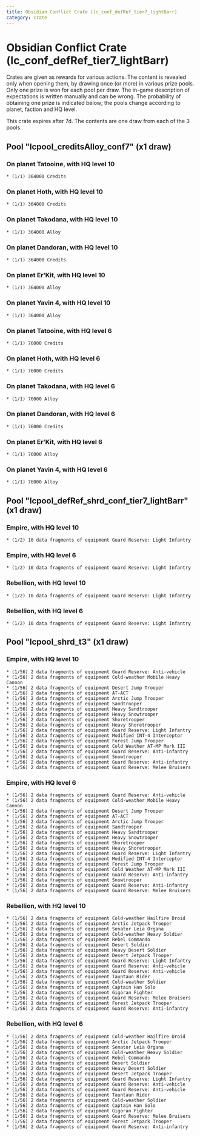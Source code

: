 ```yaml
---
title: Obsidian Conflict Crate (lc_conf_defRef_tier7_lightBarr)
category: crate
---
```


# Obsidian Conflict Crate (lc_conf_defRef_tier7_lightBarr)

Crates are given as rewards for various actions. The content is revealed only when opening them, by drawing once (or more) in various prize pools. Only one prize is won for each pool per draw. The in-game description of expectations is written manually and can be wrong. The probability of obtaining one prize is indicated below; the pools change according to planet, faction and HQ level.

This crate expires after 7d. The contents are one draw from each of the 3 pools.

## Pool "lcpool_creditsAlloy_conf7" (x1 draw)

### On planet Tatooine, with HQ level 10

    * (1/1) 364000 Credits

### On planet Hoth, with HQ level 10

    * (1/1) 364000 Credits

### On planet Takodana, with HQ level 10

    * (1/1) 364000 Alloy

### On planet Dandoran, with HQ level 10

    * (1/1) 364000 Credits

### On planet Er'Kit, with HQ level 10

    * (1/1) 364000 Alloy

### On planet Yavin 4, with HQ level 10

    * (1/1) 364000 Alloy

### On planet Tatooine, with HQ level 6

    * (1/1) 76000 Credits

### On planet Hoth, with HQ level 6

    * (1/1) 76000 Credits

### On planet Takodana, with HQ level 6

    * (1/1) 76000 Alloy

### On planet Dandoran, with HQ level 6

    * (1/1) 76000 Credits

### On planet Er'Kit, with HQ level 6

    * (1/1) 76000 Alloy

### On planet Yavin 4, with HQ level 6

    * (1/1) 76000 Alloy

## Pool "lcpool_defRef_shrd_conf_tier7_lightBarr" (x1 draw)

### Empire, with HQ level 10

    * (1/2) 10 data fragments of equipment Guard Reserve: Light Infantry

### Empire, with HQ level 6

    * (1/2) 10 data fragments of equipment Guard Reserve: Light Infantry

### Rebellion, with HQ level 10

    * (1/2) 10 data fragments of equipment Guard Reserve: Light Infantry

### Rebellion, with HQ level 6

    * (1/2) 10 data fragments of equipment Guard Reserve: Light Infantry

## Pool "lcpool_shrd_t3" (x1 draw)

### Empire, with HQ level 10

    * (1/56) 2 data fragments of equipment Guard Reserve: Anti-vehicle
    * (1/56) 2 data fragments of equipment Cold-weather Mobile Heavy Cannon
    * (1/56) 2 data fragments of equipment Desert Jump Trooper
    * (1/56) 2 data fragments of equipment AT-ACT
    * (1/56) 2 data fragments of equipment Arctic Jump Trooper
    * (1/56) 2 data fragments of equipment Sandtrooper
    * (1/56) 2 data fragments of equipment Heavy Sandtrooper
    * (1/56) 2 data fragments of equipment Heavy Snowtrooper
    * (1/56) 2 data fragments of equipment Shoretrooper
    * (1/56) 2 data fragments of equipment Heavy Shoretrooper
    * (1/56) 2 data fragments of equipment Guard Reserve: Light Infantry
    * (1/56) 2 data fragments of equipment Modified INT-4 Interceptor
    * (1/56) 2 data fragments of equipment Forest Jump Trooper
    * (1/56) 2 data fragments of equipment Cold Weather AT-MP Mark III
    * (1/56) 2 data fragments of equipment Guard Reserve: Anti-infantry
    * (1/56) 2 data fragments of equipment Snowtrooper
    * (1/56) 2 data fragments of equipment Guard Reserve: Anti-infantry
    * (1/56) 2 data fragments of equipment Guard Reserve: Melee Bruisers

### Empire, with HQ level 6

    * (1/56) 2 data fragments of equipment Guard Reserve: Anti-vehicle
    * (1/56) 2 data fragments of equipment Cold-weather Mobile Heavy Cannon
    * (1/56) 2 data fragments of equipment Desert Jump Trooper
    * (1/56) 2 data fragments of equipment AT-ACT
    * (1/56) 2 data fragments of equipment Arctic Jump Trooper
    * (1/56) 2 data fragments of equipment Sandtrooper
    * (1/56) 2 data fragments of equipment Heavy Sandtrooper
    * (1/56) 2 data fragments of equipment Heavy Snowtrooper
    * (1/56) 2 data fragments of equipment Shoretrooper
    * (1/56) 2 data fragments of equipment Heavy Shoretrooper
    * (1/56) 2 data fragments of equipment Guard Reserve: Light Infantry
    * (1/56) 2 data fragments of equipment Modified INT-4 Interceptor
    * (1/56) 2 data fragments of equipment Forest Jump Trooper
    * (1/56) 2 data fragments of equipment Cold Weather AT-MP Mark III
    * (1/56) 2 data fragments of equipment Guard Reserve: Anti-infantry
    * (1/56) 2 data fragments of equipment Snowtrooper
    * (1/56) 2 data fragments of equipment Guard Reserve: Anti-infantry
    * (1/56) 2 data fragments of equipment Guard Reserve: Melee Bruisers

### Rebellion, with HQ level 10

    * (1/56) 2 data fragments of equipment Cold-weather Hailfire Droid
    * (1/56) 2 data fragments of equipment Arctic Jetpack Trooper
    * (1/56) 2 data fragments of equipment Senator Leia Organa
    * (1/56) 2 data fragments of equipment Cold-weather Heavy Soldier
    * (1/56) 2 data fragments of equipment Rebel Commando
    * (1/56) 2 data fragments of equipment Desert Soldier
    * (1/56) 2 data fragments of equipment Heavy Desert Soldier
    * (1/56) 2 data fragments of equipment Desert Jetpack Trooper
    * (1/56) 2 data fragments of equipment Guard Reserve: Light Infantry
    * (1/56) 2 data fragments of equipment Guard Reserve: Anti-vehicle
    * (1/56) 2 data fragments of equipment Guard Reserve: Anti-vehicle
    * (1/56) 2 data fragments of equipment Tauntaun Rider
    * (1/56) 2 data fragments of equipment Cold-weather Soldier
    * (1/56) 2 data fragments of equipment Captain Han Solo
    * (1/56) 2 data fragments of equipment Gigoran Fighter
    * (1/56) 2 data fragments of equipment Guard Reserve: Melee Bruisers
    * (1/56) 2 data fragments of equipment Forest Jetpack Trooper
    * (1/56) 2 data fragments of equipment Guard Reserve: Anti-infantry

### Rebellion, with HQ level 6

    * (1/56) 2 data fragments of equipment Cold-weather Hailfire Droid
    * (1/56) 2 data fragments of equipment Arctic Jetpack Trooper
    * (1/56) 2 data fragments of equipment Senator Leia Organa
    * (1/56) 2 data fragments of equipment Cold-weather Heavy Soldier
    * (1/56) 2 data fragments of equipment Rebel Commando
    * (1/56) 2 data fragments of equipment Desert Soldier
    * (1/56) 2 data fragments of equipment Heavy Desert Soldier
    * (1/56) 2 data fragments of equipment Desert Jetpack Trooper
    * (1/56) 2 data fragments of equipment Guard Reserve: Light Infantry
    * (1/56) 2 data fragments of equipment Guard Reserve: Anti-vehicle
    * (1/56) 2 data fragments of equipment Guard Reserve: Anti-vehicle
    * (1/56) 2 data fragments of equipment Tauntaun Rider
    * (1/56) 2 data fragments of equipment Cold-weather Soldier
    * (1/56) 2 data fragments of equipment Captain Han Solo
    * (1/56) 2 data fragments of equipment Gigoran Fighter
    * (1/56) 2 data fragments of equipment Guard Reserve: Melee Bruisers
    * (1/56) 2 data fragments of equipment Forest Jetpack Trooper
    * (1/56) 2 data fragments of equipment Guard Reserve: Anti-infantry